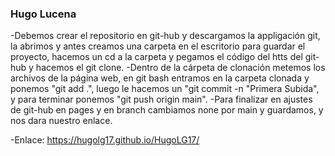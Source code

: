 ### Hugo Lucena

-Debemos crear el repositorio en git-hub y descargamos la appligación git, la abrimos y antes creamos una carpeta en el escritorio para guardar el proyecto, hacemos un cd a la carpeta y pegamos el código del htts del git-hub y hacemos el git clone.
-Dentro de la cárpeta de clonación metemos los archivos de la página web, en git bash entramos en la carpeta clonada y ponemos "git add .", luego le hacemos un "git commit -n "Primera Subida", y para terminar ponemos "git push origin main".
-Para finalizar en ajustes de git-hub en pages y en branch cambiamos none por main y guardamos, y nos dara nuestro enlace.
    
-Enlace: https://hugolg17.github.io/HugoLG17/
